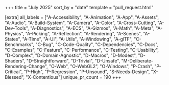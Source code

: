 +++
title = "July 2025"
sort_by = "date"
template = "pull_request.html"

[extra]
all_labels = ["A-Accessibility", "A-Animation", "A-App", "A-Assets", "A-Audio", "A-Build-System", "A-Camera", "A-Color", "A-Cross-Cutting", "A-Dev-Tools", "A-Diagnostics", "A-ECS", "A-Gizmos", "A-Math", "A-Meta", "A-Physics", "A-Picking", "A-Reflection", "A-Rendering", "A-Scenes", "A-States", "A-Time", "A-UI", "A-Utils", "A-Windowing", "A-glTF", "C-Benchmarks", "C-Bug", "C-Code-Quality", "C-Dependencies", "C-Docs", "C-Examples", "C-Feature", "C-Performance", "C-Testing", "C-Usability", "D-Complex", "D-Domain-Agnostic", "D-Macros", "D-Modest", "D-Shaders", "D-Straightforward", "D-Trivial", "D-Unsafe", "M-Deliberate-Rendering-Change", "O-Web", "O-WebGL2", "O-Windows", "P-Crash", "P-Critical", "P-High", "P-Regression", "P-Unsound", "S-Needs-Design", "X-Blessed", "X-Contentious"]
unique_pr_count = 190
+++
